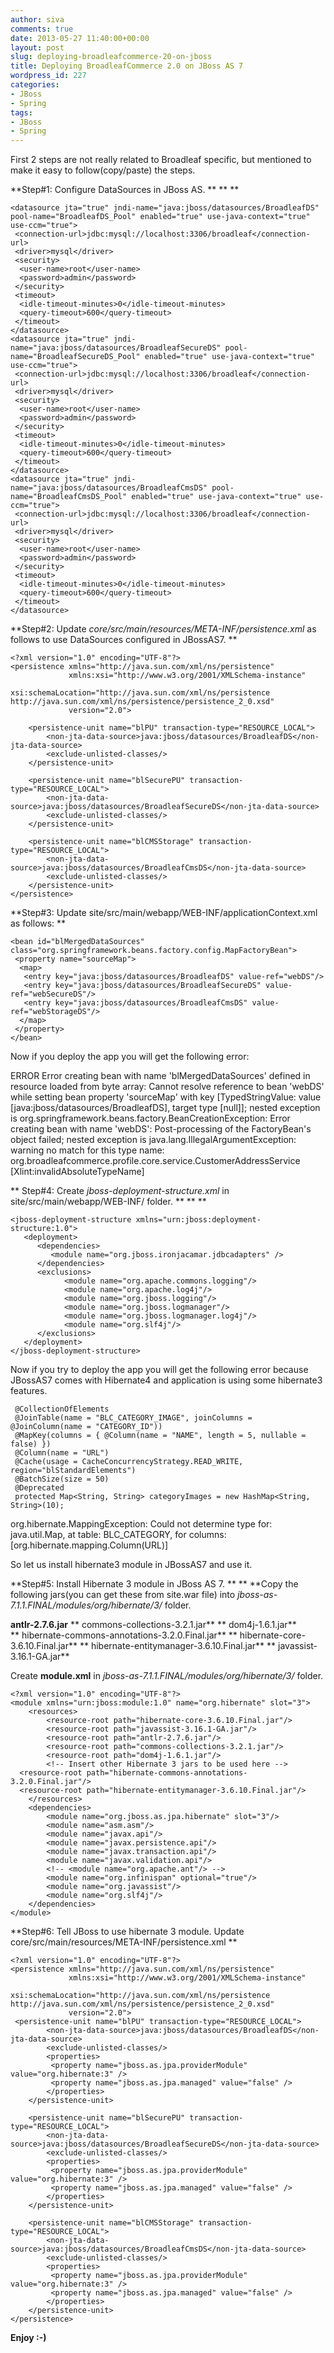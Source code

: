 ```yaml
---
author: siva
comments: true
date: 2013-05-27 11:40:00+00:00
layout: post
slug: deploying-broadleafcommerce-20-on-jboss
title: Deploying BroadleafCommerce 2.0 on JBoss AS 7
wordpress_id: 227
categories:
- JBoss
- Spring
tags:
- JBoss
- Spring
---
```


First 2 steps are not really related to Broadleaf specific, but mentioned to make it easy to follow(copy/paste) the steps.

**Step#1: Configure DataSources in JBoss AS. **
**
**

    
    
    <datasource jta="true" jndi-name="java:jboss/datasources/BroadleafDS" pool-name="BroadleafDS_Pool" enabled="true" use-java-context="true" use-ccm="true">
     <connection-url>jdbc:mysql://localhost:3306/broadleaf</connection-url>
     <driver>mysql</driver>
     <security>
      <user-name>root</user-name>
      <password>admin</password>
     </security>
     <timeout>
      <idle-timeout-minutes>0</idle-timeout-minutes>
      <query-timeout>600</query-timeout>
     </timeout>
    </datasource>
    <datasource jta="true" jndi-name="java:jboss/datasources/BroadleafSecureDS" pool-name="BroadleafSecureDS_Pool" enabled="true" use-java-context="true" use-ccm="true">
     <connection-url>jdbc:mysql://localhost:3306/broadleaf</connection-url>
     <driver>mysql</driver>
     <security>
      <user-name>root</user-name>
      <password>admin</password>
     </security>
     <timeout>
      <idle-timeout-minutes>0</idle-timeout-minutes>
      <query-timeout>600</query-timeout>
     </timeout>
    </datasource>
    <datasource jta="true" jndi-name="java:jboss/datasources/BroadleafCmsDS" pool-name="BroadleafCmsDS_Pool" enabled="true" use-java-context="true" use-ccm="true">
     <connection-url>jdbc:mysql://localhost:3306/broadleaf</connection-url>
     <driver>mysql</driver>
     <security>
      <user-name>root</user-name>
      <password>admin</password>
     </security>
     <timeout>
      <idle-timeout-minutes>0</idle-timeout-minutes>
      <query-timeout>600</query-timeout>
     </timeout>
    </datasource>



**Step#2: Update _core/src/main/resources/META-INF/persistence.xml_ as follows to use DataSources configured in JBossAS7. **


    
    
    <?xml version="1.0" encoding="UTF-8"?>
    <persistence xmlns="http://java.sun.com/xml/ns/persistence"
                 xmlns:xsi="http://www.w3.org/2001/XMLSchema-instance"
                 xsi:schemaLocation="http://java.sun.com/xml/ns/persistence http://java.sun.com/xml/ns/persistence/persistence_2_0.xsd"
                 version="2.0">
                 
        <persistence-unit name="blPU" transaction-type="RESOURCE_LOCAL">
            <non-jta-data-source>java:jboss/datasources/BroadleafDS</non-jta-data-source>
            <exclude-unlisted-classes/>
        </persistence-unit>
        
        <persistence-unit name="blSecurePU" transaction-type="RESOURCE_LOCAL">
            <non-jta-data-source>java:jboss/datasources/BroadleafSecureDS</non-jta-data-source>
            <exclude-unlisted-classes/>
        </persistence-unit>
    
        <persistence-unit name="blCMSStorage" transaction-type="RESOURCE_LOCAL">
            <non-jta-data-source>java:jboss/datasources/BroadleafCmsDS</non-jta-data-source>
            <exclude-unlisted-classes/>
        </persistence-unit>
    </persistence>
    



**Step#3: Update site/src/main/webapp/WEB-INF/applicationContext.xml as follows: **

    
    
    <bean id="blMergedDataSources" class="org.springframework.beans.factory.config.MapFactoryBean">
     <property name="sourceMap">
      <map>
       <entry key="java:jboss/datasources/BroadleafDS" value-ref="webDS"/>
       <entry key="java:jboss/datasources/BroadleafSecureDS" value-ref="webSecureDS"/>
       <entry key="java:jboss/datasources/BroadleafCmsDS" value-ref="webStorageDS"/>
      </map>
     </property>
    </bean>
    


Now if you deploy the app you will get the following error:

ERROR Error creating bean with name 'blMergedDataSources' defined in resource loaded from byte array: Cannot resolve reference to bean 'webDS' while setting bean property 'sourceMap' with key [TypedStringValue: value [java:jboss/datasources/BroadleafDS], target type [null]]; nested exception is org.springframework.beans.factory.BeanCreationException: Error creating bean with name 'webDS': Post-processing of the FactoryBean's object failed; nested exception is java.lang.IllegalArgumentException: warning no match for this type name: org.broadleafcommerce.profile.core.service.CustomerAddressService [Xlint:invalidAbsoluteTypeName]

** Step#4: Create _jboss-deployment-structure.xml_ in site/src/main/webapp/WEB-INF/ folder. **
**
**

    
    
    <jboss-deployment-structure xmlns="urn:jboss:deployment-structure:1.0">
       <deployment>
          <dependencies>
             <module name="org.jboss.ironjacamar.jdbcadapters" />
          </dependencies>
          <exclusions>
                <module name="org.apache.commons.logging"/>
                <module name="org.apache.log4j"/>
                <module name="org.jboss.logging"/>
                <module name="org.jboss.logmanager"/>
                <module name="org.jboss.logmanager.log4j"/>
                <module name="org.slf4j"/>
          </exclusions>
       </deployment>
    </jboss-deployment-structure>
    



Now if you try to deploy the app you will get the following error because JBossAS7 comes with Hibernate4 and application is using some hibernate3 features.

    
    
     @CollectionOfElements
     @JoinTable(name = "BLC_CATEGORY_IMAGE", joinColumns = @JoinColumn(name = "CATEGORY_ID"))
     @MapKey(columns = { @Column(name = "NAME", length = 5, nullable = false) })
     @Column(name = "URL")
     @Cache(usage = CacheConcurrencyStrategy.READ_WRITE, region="blStandardElements")
     @BatchSize(size = 50)
     @Deprecated
     protected Map<String, String> categoryImages = new HashMap<String, String>(10);
    



org.hibernate.MappingException: Could not determine type for: java.util.Map, at table: BLC_CATEGORY, for columns: [org.hibernate.mapping.Column(URL)] 

So let us install hibernate3 module in JBossAS7 and use it.

**Step#5: Install Hibernate 3 module in JBoss AS 7. **
**
**Copy the following jars(you can get these from site.war file) into _jboss-as-7.1.1.FINAL/modules/org/hibernate/3/_ folder.

**antlr-2.7.6.jar**
** commons-collections-3.2.1.jar**
** dom4j-1.6.1.jar**
** hibernate-commons-annotations-3.2.0.Final.jar**
** hibernate-core-3.6.10.Final.jar**
** hibernate-entitymanager-3.6.10.Final.jar**
** javassist-3.16.1-GA.jar**

Create **module.xml** in _jboss-as-7.1.1.FINAL/modules/org/hibernate/3/_ folder.

    
    
    <?xml version="1.0" encoding="UTF-8"?>
    <module xmlns="urn:jboss:module:1.0" name="org.hibernate" slot="3">
        <resources>
            <resource-root path="hibernate-core-3.6.10.Final.jar"/>  
            <resource-root path="javassist-3.16.1-GA.jar"/>
            <resource-root path="antlr-2.7.6.jar"/>  
            <resource-root path="commons-collections-3.2.1.jar"/>  
            <resource-root path="dom4j-1.6.1.jar"/>  
            <!-- Insert other Hibernate 3 jars to be used here -->
      <resource-root path="hibernate-commons-annotations-3.2.0.Final.jar"/>
      <resource-root path="hibernate-entitymanager-3.6.10.Final.jar"/>
        </resources>
        <dependencies>
            <module name="org.jboss.as.jpa.hibernate" slot="3"/>
            <module name="asm.asm"/>
            <module name="javax.api"/>
            <module name="javax.persistence.api"/>
            <module name="javax.transaction.api"/>
            <module name="javax.validation.api"/>
            <!-- <module name="org.apache.ant"/> -->
            <module name="org.infinispan" optional="true"/>
            <module name="org.javassist"/>
            <module name="org.slf4j"/>
        </dependencies>
    </module>
    



**Step#6: Tell JBoss to use hibernate 3 module. Update core/src/main/resources/META-INF/persistence.xml **

    
    
    <?xml version="1.0" encoding="UTF-8"?>
    <persistence xmlns="http://java.sun.com/xml/ns/persistence"
                 xmlns:xsi="http://www.w3.org/2001/XMLSchema-instance"
                 xsi:schemaLocation="http://java.sun.com/xml/ns/persistence http://java.sun.com/xml/ns/persistence/persistence_2_0.xsd"
                 version="2.0">
     <persistence-unit name="blPU" transaction-type="RESOURCE_LOCAL">
            <non-jta-data-source>java:jboss/datasources/BroadleafDS</non-jta-data-source>
            <exclude-unlisted-classes/>
            <properties>
             <property name="jboss.as.jpa.providerModule" value="org.hibernate:3" />
             <property name="jboss.as.jpa.managed" value="false" />
            </properties>
        </persistence-unit>
        
        <persistence-unit name="blSecurePU" transaction-type="RESOURCE_LOCAL">
            <non-jta-data-source>java:jboss/datasources/BroadleafSecureDS</non-jta-data-source>
            <exclude-unlisted-classes/>
            <properties>
             <property name="jboss.as.jpa.providerModule" value="org.hibernate:3" />
             <property name="jboss.as.jpa.managed" value="false" />
            </properties>
        </persistence-unit>
    
        <persistence-unit name="blCMSStorage" transaction-type="RESOURCE_LOCAL">
            <non-jta-data-source>java:jboss/datasources/BroadleafCmsDS</non-jta-data-source>
            <exclude-unlisted-classes/>
            <properties>
             <property name="jboss.as.jpa.providerModule" value="org.hibernate:3" />
             <property name="jboss.as.jpa.managed" value="false" />
            </properties>
        </persistence-unit>
    </persistence>
    



**Enjoy :-)**
